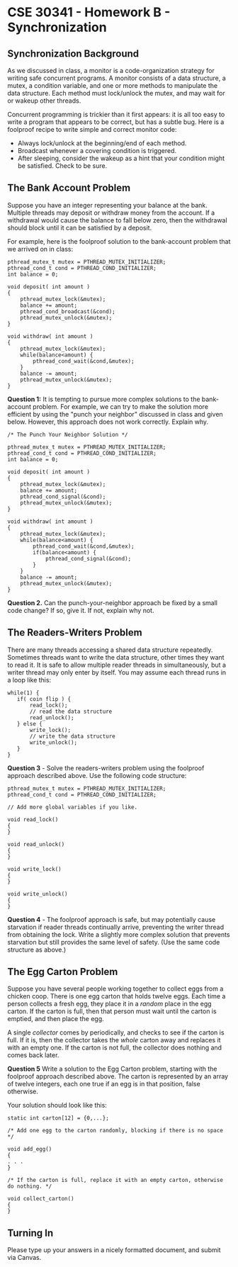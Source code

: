 # CSE 30341 - Homework B - Synchronization

Synchronization Background
----------

As we discussed in class, a monitor is a code-organization strategy for writing safe concurrent programs.
A monitor consists of a data structure, a mutex, a condition variable,
and one or more methods to manipulate the data structure.
Each method must lock/unlock the mutex, and may wait for or wakeup other threads.

Concurrent programming is trickier than it first appears:
it is all too easy to write a program that appears to be correct, but has a subtle bug.
Here is a foolproof recipe to write simple and correct monitor code:

- Always lock/unlock at the beginning/end of each method.
- Broadcast whenever a covering condition is triggered.
- After sleeping, consider the wakeup as a hint that your condition might be satisfied. Check to be sure. 

The Bank Account Problem
------------------------

Suppose you have an integer representing your balance at the bank.
Multiple threads may deposit or withdraw money from the account.
If a withdrawal would cause the balance to fall below zero,
then the withdrawal should block until it can be satisfied by a deposit.

For example, here is the foolproof solution to the bank-account problem that we arrived on in class:

```
pthread_mutex_t mutex = PTHREAD_MUTEX_INITIALIZER;
pthread_cond_t cond = PTHREAD_COND_INITIALIZER;
int balance = 0;

void deposit( int amount )
{
	pthread_mutex_lock(&mutex);
	balance += amount;
	pthread_cond_broadcast(&cond);
	pthread_mutex_unlock(&mutex);
}

void withdraw( int amount )
{
	pthread_mutex_lock(&mutex);
	while(balance<amount) {
		pthread_cond_wait(&cond,&mutex);
	}
	balance -= amount;
	pthread_mutex_unlock(&mutex);
}
```

**Question 1:** It is tempting to pursue more complex solutions to the bank-account problem.
For example, we can try to make the solution more efficient by using the "punch your neighbor"
discussed in class and given below. However, this approach does not work correctly. Explain why.

```
/* The Punch Your Neighbor Solution */

pthread_mutex_t mutex = PTHREAD_MUTEX_INITIALIZER;
pthread_cond_t cond = PTHREAD_COND_INITIALIZER;
int balance = 0;

void deposit( int amount )
{
	pthread_mutex_lock(&mutex);
	balance += amount;
	pthread_cond_signal(&cond);
	pthread_mutex_unlock(&mutex);
}

void withdraw( int amount )
{
	pthread_mutex_lock(&mutex);
	while(balance<amount) {
		pthread_cond_wait(&cond,&mutex);
		if(balance<amount) {
			pthread_cond_signal(&cond);
		}
	}
	balance -= amount;
	pthread_mutex_unlock(&mutex);
}
```

**Question 2.** Can the punch-your-neighbor approach be fixed by a small code change? If so, give it. If not, explain why not.

The Readers-Writers Problem
---------------------------

There are many threads accessing a shared data structure repeatedly.
Sometimes threads want to write the data structure,
other times they want to read it.
It is safe to allow multiple reader threads in simultaneously,
but a writer thread may only enter by itself.
You may assume each thread runs in a loop like this:

```
while(1) {
   if( coin flip ) {
       read_lock();
       // read the data structure
       read_unlock();
   } else {
       write_lock();
       // write the data structure
       write_unlock();
   }
}
```

**Question 3** - Solve the readers-writers problem using the foolproof approach described above. Use the following code structure:

```
pthread_mutex_t mutex = PTHREAD_MUTEX_INITIALIZER;
pthread_cond_t cond = PTHREAD_COND_INITIALIZER;

// Add more global variables if you like.

void read_lock()
{
}

void read_unlock()
{
}

void write_lock()
{
}

void write_unlock()
{
}
```

**Question 4** - The foolproof approach is safe, but may potentially cause starvation
if reader threads continually arrive, preventing the writer thread from obtaining the lock.
Write a slightly more complex solution that prevents starvation but still provides the same level of safety.
(Use the same code structure as above.)

The Egg Carton Problem
---------------------

Suppose you have several people working together to collect eggs from a chicken coop.
There is one egg carton that holds twelve eggs.  Each time a person collects a fresh
egg, they place it in a *random* place in the egg carton.  If the carton is full,
then that person must wait until the carton is emptied, and then place the egg.

A single *collector* comes by periodically, and checks to see if the carton is full.
If it is, then the collector takes the *whole* carton away and replaces it with an empty one.
If the carton is not full, the collector does nothing and comes back later.

**Question 5** Write a solution to the Egg Carton problem, starting with the foolproof approach described above.
The carton is represented by an array of twelve integers, each one true if an egg is in that position, false otherwise.

Your solution should look like this:

```
static int carton[12] = {0,...};

/* Add one egg to the carton randomly, blocking if there is no space */

void add_egg()
{
. . .
}

/* If the carton is full, replace it with an empty carton, otherwise do nothing. */

void collect_carton()
{
}
```

Turning In
----------

Please type up your answers in a nicely formatted document, and submit via Canvas.
